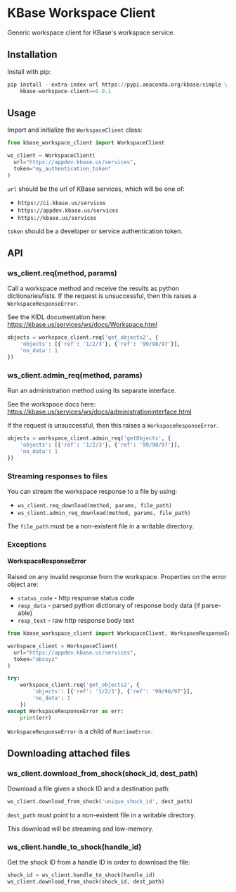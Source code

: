 # KBase Workspace Client

Generic workspace client for KBase's workspace service.

## Installation

Install with pip:

```py
pip install --extra-index-url https://pypi.anaconda.org/kbase/simple \
    kbase-workspace-client==0.0.1
```

## Usage

Import and initialize the `WorkspaceClient` class:

```py
from kbase_workspace_client import WorkspaceClient

ws_client = WorkspaceClient(
  url="https://appdev.kbase.us/services",
  token="my_authentication_token"
)
```

`url` should be the url of KBase services, which will be one of:
* `https://ci.kbase.us/services`
* `https://appdev.kbase.us/services`
* `https://kbase.us/services`

`token` should be a developer or service authentication token.

## API

### ws_client.req(method, params)

Call a workspace method and receive the results as python dictionaries/lists. If the request is unsuccessful, then this raises a `WorkspaceResponseError`.

See the KIDL documentation here: https://kbase.us/services/ws/docs/Workspace.html

```py
objects = workspace_client.req('get_objects2', {
    'objects': [{'ref': '1/2/3'}, {'ref': '99/98/97'}],
    'no_data': 1
})
```

### ws_client.admin_req(method, params)

Run an administration method using its separate interface.

See the workspace docs here: https://kbase.us/services/ws/docs/administrationinterface.html

If the request is unsuccessful, then this raises a `WorkspaceResponseError`.

```py
objects = workspace_client.admin_req('getObjects', {
    'objects': [{'ref': '1/2/3'}, {'ref': '99/98/97'}],
    'no_data': 1
})
```

### Streaming responses to files

You can stream the workspace response to a file by using:

* `ws_client.req_download(method, params, file_path)`
* `ws_client.admin_req_download(method, params, file_path)`

The `file_path` must be a non-existent file in a writable directory.

### Exceptions

#### WorkspaceResponseError

Raised on any invalid response from the workspace. Properties on the error object are:

* `status_code` - http response status code
* `resp_data` - parsed python dictionary of response body data (if parse-able)
* `resp_text` - raw http response body text

```py
from kbase_workspace_client import WorkspaceClient, WorkspaceResponseError

workspace_client = WorkspaceClient(
  url="https://appdev.kbase.us/services",
  token="abcxyz"
)

try:
    workspace_client.req('get_objects2', {
        'objects': [{'ref': '1/2/3'}, {'ref': '99/98/97'}],
        'no_data': 1
    })
except WorkspaceResponseError as err:
    print(err)
```

`WorkspaceResponseError` is a child of `RuntimeError`.

## Downloading attached files

### ws_client.download_from_shock(shock_id, dest_path)

Download a file given a shock ID and a destination path:

```py
ws_client.download_from_shock('unique_shock_id', dest_path)
```

`dest_path` must point to a non-existent file in a writable directory.

This download will be streaming and low-memory.

### ws_client.handle_to_shock(handle_id)

Get the shock ID from a handle ID in order to download the file:

```py
shock_id = ws_client.handle_to_shock(handle_id)
ws_client.download_from_shock(shock_id, dest_path)
```
